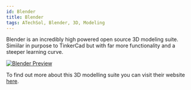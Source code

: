```yaml
---
id: Blender
title: Blender
tags: ATechSol, Blender, 3D, Modeling
---
```


Blender is an incredibly high powered open source 3D modeling suite. Simiilar in purpose to TinkerCad but with far more functionality and a steeper learning curve.

[<img alt="Blender Preview" src="/img/Blender.png" />](https://www.blender.org/)

To find out more about this 3D modelling suite you can visit their website [here](https://www.blender.org/).